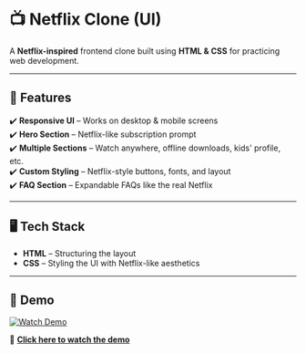 # 📺 Netflix Clone (UI)

A **Netflix-inspired** frontend clone built using **HTML & CSS** for practicing web development.

---

## 🚀 Features
✔️ **Responsive UI** – Works on desktop & mobile screens  
✔️ **Hero Section** – Netflix-like subscription prompt  
✔️ **Multiple Sections** – Watch anywhere, offline downloads, kids' profile, etc.  
✔️ **Custom Styling** – Netflix-style buttons, fonts, and layout  
✔️ **FAQ Section** – Expandable FAQs like the real Netflix  

---

## 🖥️ Tech Stack
- **HTML** – Structuring the layout  
- **CSS** – Styling the UI with Netflix-like aesthetics  

---

## 📸 Demo
[![Watch Demo](https://via.placeholder.com/800x400?text=Click+to+Watch+Demo)](https://streamable.com/rfgg9l)

🔗 **[Click here to watch the demo](https://streamable.com/rfgg9l)**  


